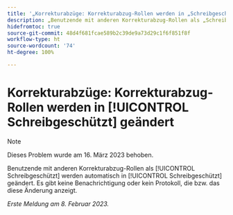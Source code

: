 ```yaml
---
title: '„Korrekturabzüge: Korrekturabzug-Rollen werden in „Schreibgeschützt“ geändert.“'
description: „Benutzende mit anderen Korrekturabzug-Rollen als „Schreibgeschützt“ werden automatisch in „Schreibgeschützt“ geändert. Es gibt keine Benachrichtigung oder kein Protokoll, die bzw. das diese Änderung anzeigt.“
hidefromtoc: true
source-git-commit: 48d4f681fcae589b2c39de9a73d29c1f6f851f8f
workflow-type: ht
source-wordcount: '74'
ht-degree: 100%

---
```



# Korrekturabzüge: Korrekturabzug-Rollen werden in [!UICONTROL Schreibgeschützt] geändert

>[!NOTE]
>
>Dieses Problem wurde am 16. März 2023 behoben.

Benutzende mit anderen Korrekturabzug-Rollen als [!UICONTROL Schreibgeschützt] werden automatisch in [!UICONTROL Schreibgeschützt] geändert. Es gibt keine Benachrichtigung oder kein Protokoll, die bzw. das diese Änderung anzeigt.

_Erste Meldung am 8. Februar 2023._

